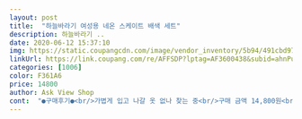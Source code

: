 ```yaml
---
layout: post 
title:  "하늘바라기 여성용 네온 스케이트 배색 세트" 
description: 하늘바라기 ..
date: 2020-06-12 15:37:10 
img: https://static.coupangcdn.com/image/vendor_inventory/5b94/491cbd972f5e1afcd2ce738be55e6519cad9bdc8834d640f7be6c3dcb881.jpg 
linkUrl: https://link.coupang.com/re/AFFSDP?lptag=AF3600438&subid=ahnPublicAsk&pageKey=232971163&itemId=740008016&vendorItemId=4868688925&traceid=V0-113-4a7dfde9df049fdf 
categories: [1006] 
color: F361A6 
price: 14800 
author: Ask View Shop 
cont:  "●구매후기●<br/>가볍게 입고 나갈 옷 없나 찾는 중<br/>구매 금액 14,800원<br/>그이유는 저의등치땜시 옷이올라가나바여ㅜㅋㅋ<br/>근데 아랫도리가... <br/>... <br/>.<br/><br/>김밥 먹고싶네요 갑자기 입에서 김밥향이 느껴지는 이유는 무엇?!<br/>넘나 꽈악 끼네여<br/>대신 키 166인데 무릎길이예요.<br/><br/>레깅스는비침이잇으니 주의하세용<br/>만족합니다.<br/><br/>바지가 작을까봐 좀 걱정했는데.<br/> 다행히 맞네요.<br/><br/>별 기대는 안하고 있었는데 개봉해보니 원단이 괜찮더라구요<br/>세탁막해도  부풀하나없이  잘입고있네용 ㅋㅋ<br/>아랫도리는 살 빼는 중이니까 곧(?)입을 수 있으리라 생각됩니다<br/>애둘과 놀이터서 시간 보낼때도 괜찮을거 같아요.<br/><br/>우리 아들이랑 커플로 입을 수 있는 컬러매치더라구요<br/>워낙 박시한 상의 좋아해서.<br/><br/>일단 원단이 괜찮아요<br/>작년여름에사서정말잘입엇구요<br/>제가 165/56<br/> -7나가고 그중 하체에 지방이 더 많이 있긴 한데요<br/>제가 별로 안좋아하는 스타일이긴 한데 요즘 운동하느라고<br/>지금현재도입고있네요<br/>집에서도 입고 가까운 마실 나갈때 이을 생각이예요.<br/><br/>키가165정도인데  엉덩이반만가려용 ㅋㅋ<br/>하지만 저는 엉덩이 가려줄 긴 티가 필요했어서 티 한장 가격이라고 해도 나쁘지 않구요<br/>하체 44<br/> -55분들이 입으면 딱 좋겠어요<br/>" 
---
```

